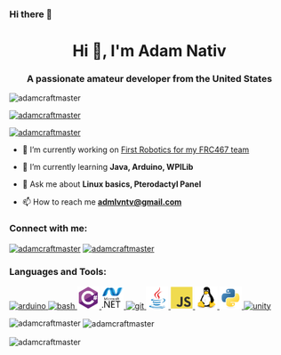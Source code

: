 ### Hi there 👋

<!--
**AdamCraftmaster/AdamCraftmaster** is a ✨ _special_ ✨ repository because its `README.md` (this file) appears on your GitHub profile.

Here are some ideas to get you started:

- 🔭 I’m currently working on ...
- 🌱 I’m currently learning ...
- 👯 I’m looking to collaborate on ...
- 🤔 I’m looking for help with ...
- 💬 Ask me about ...
- 📫 How to reach me: ...
- 😄 Pronouns: ...
- ⚡ Fun fact: ...
-->
<h1 align="center">Hi 👋, I'm Adam Nativ</h1>
<h3 align="center">A passionate amateur developer from the United States</h3>

<p align="left"> <img src="https://komarev.com/ghpvc/?username=adamcraftmaster&label=Profile%20views&color=0e75b6&style=flat" alt="adamcraftmaster" /> </p>

<p align="left"> <a href="https://github.com/ryo-ma/github-profile-trophy"><img src="https://github-profile-trophy.vercel.app/?username=adamcraftmaster" alt="adamcraftmaster" /></a> </p>

<p align="left"> <a href="https://twitter.com/adamcraftmaster" target="blank"><img src="https://img.shields.io/twitter/follow/adamcraftmaster?logo=twitter&style=for-the-badge" alt="adamcraftmaster" /></a> </p>

- 🔭 I’m currently working on [First Robotics for my FRC467 team](https://github.com/team467/Robot-Competition)

- 🌱 I’m currently learning **Java, Arduino, WPILib**

- 💬 Ask me about **Linux basics, Pterodactyl Panel**

- 📫 How to reach me **admlvntv@gmail.com**

<h3 align="left">Connect with me:</h3>
<p align="left">
<a href="https://twitter.com/adamcraftmaster" target="blank"><img align="center" src="https://raw.githubusercontent.com/rahuldkjain/github-profile-readme-generator/master/src/images/icons/Social/twitter.svg" alt="adamcraftmaster" height="30" width="40" /></a>
<a href="https://stackoverflow.com/users/adamcraftmaster" target="blank"><img align="center" src="https://raw.githubusercontent.com/rahuldkjain/github-profile-readme-generator/master/src/images/icons/Social/stack-overflow.svg" alt="adamcraftmaster" height="30" width="40" /></a>
</p>

<h3 align="left">Languages and Tools:</h3>
<p align="left"> <a href="https://www.arduino.cc/" target="_blank"> <img src="https://cdn.worldvectorlogo.com/logos/arduino-1.svg" alt="arduino" width="40" height="40"/> </a> <a href="https://www.gnu.org/software/bash/" target="_blank"> <img src="https://www.vectorlogo.zone/logos/gnu_bash/gnu_bash-icon.svg" alt="bash" width="40" height="40"/> </a> <a href="https://www.w3schools.com/cs/" target="_blank"> <img src="https://raw.githubusercontent.com/devicons/devicon/master/icons/csharp/csharp-original.svg" alt="csharp" width="40" height="40"/> </a> <a href="https://dotnet.microsoft.com/" target="_blank"> <img src="https://raw.githubusercontent.com/devicons/devicon/master/icons/dot-net/dot-net-original-wordmark.svg" alt="dotnet" width="40" height="40"/> </a> <a href="https://git-scm.com/" target="_blank"> <img src="https://www.vectorlogo.zone/logos/git-scm/git-scm-icon.svg" alt="git" width="40" height="40"/> </a> <a href="https://www.java.com" target="_blank"> <img src="https://raw.githubusercontent.com/devicons/devicon/master/icons/java/java-original.svg" alt="java" width="40" height="40"/> </a> <a href="https://developer.mozilla.org/en-US/docs/Web/JavaScript" target="_blank"> <img src="https://raw.githubusercontent.com/devicons/devicon/master/icons/javascript/javascript-original.svg" alt="javascript" width="40" height="40"/> </a> <a href="https://www.linux.org/" target="_blank"> <img src="https://raw.githubusercontent.com/devicons/devicon/master/icons/linux/linux-original.svg" alt="linux" width="40" height="40"/> </a> <a href="https://www.python.org" target="_blank"> <img src="https://raw.githubusercontent.com/devicons/devicon/master/icons/python/python-original.svg" alt="python" width="40" height="40"/> </a> <a href="https://unity.com/" target="_blank"> <img src="https://www.vectorlogo.zone/logos/unity3d/unity3d-icon.svg" alt="unity" width="40" height="40"/> </a> </p>

<p><img align="left" src="https://github-readme-stats.vercel.app/api/top-langs?username=adamcraftmaster&show_icons=true&locale=en&layout=compact" alt="adamcraftmaster" /></p>

<p>&nbsp;<img align="center" src="https://github-readme-stats.vercel.app/api?username=adamcraftmaster&show_icons=true&locale=en" alt="adamcraftmaster" /></p>

<p><img align="center" src="https://github-readme-streak-stats.herokuapp.com/?user=adamcraftmaster&" alt="adamcraftmaster" /></p>

